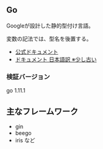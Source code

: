 ## Go
Googleが設計した静的型付け言語。

変数の記法では、型名を後置する。

- [公式ドキュメント](https://golang.org/ref/spec)
- [ドキュメント 日本語訳 ※少し古い](http://golang.jp/go_spec)

### 検証バージョン
go 1.11.1

## 主なフレームワーク
- gin
- beego
- iris
など